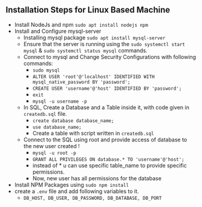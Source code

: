 ## Installation Steps for Linux Based Machine
- Install NodeJs and npm `sudo apt install nodejs npm`
- Install and Configure mysql-server
    - Installing mysql package `sudo apt install mysql-server`
    - Ensure that the server is running using the `sudo systemctl start mysql` & `sudo systemctl status mysql` commands.
    - Connect to mysql and Change Security Configurations with following commands:
        - `sudo mysql`
        - `ALTER USER 'root'@'localhost' IDENTIFIED WITH mysql_native_password BY 'password';`
        - `CREATE USER 'username'@'host' IDENTIFIED BY 'password';`
        - `exit`
        - `mysql -u username -p`
    - In SQL, Create a Database and a Table inside it, with code given in `createdb.sql` file.
        - `create database database_name;`
        - `use database_name;`
        - Create a table with script written in `createdb.sql`
    - Connect to the SQL using root and provide access of database to the new user created !
        - `mysql -u root -p`
        - `GRANT ALL PRIVILEGES ON database.* TO 'username'@'host';`
        - instead of * u can use specific table_name to provide specific permissions.
        - Now, new user has all permissions for the database
- Install NPM Packages using `sudo npm install`
- create a `.env` file and add following variables to it.
    - `DB_HOST, DB_USER, DB_PASSWORD, DB_DATABASE, DB_PORT`
